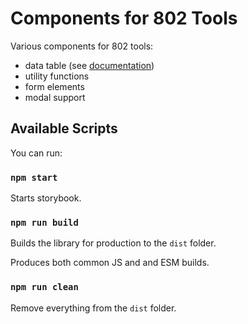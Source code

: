 # Components for 802 Tools

Various components for 802 tools:
- data table (see [documentation](src/table/AppTable.md))
- utility functions
- form elements
- modal support

## Available Scripts

You can run:

### `npm start`

Starts storybook.

### `npm run build`

Builds the library for production to the `dist` folder.

Produces both common JS and and ESM builds.

### `npm run clean`

Remove everything from the `dist` folder.
